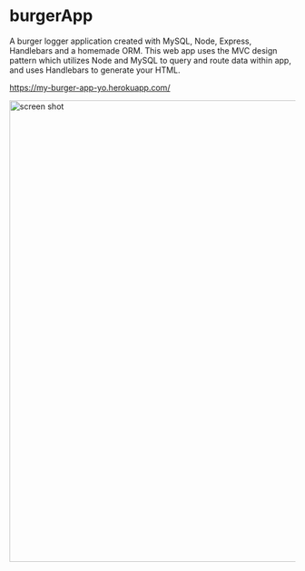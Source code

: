 # burgerApp
A burger logger application created with MySQL, Node, Express, Handlebars and a homemade ORM. This web app uses the MVC design pattern which utilizes Node and MySQL to query and route data within app, and uses Handlebars to generate your HTML.

https://my-burger-app-yo.herokuapp.com/

<img width="812" alt="screen shot" src="https://www.yahoo.com">


